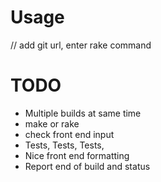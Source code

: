 Usage
=====
// add git url, enter rake command


TODO
=====

* Multiple builds at same time
* make or rake
* check front end input
* Tests, Tests, Tests,
* Nice front end formatting
* Report end of build and status



